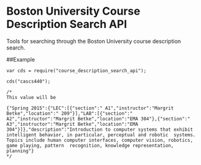 Boston University Course Description Search API
=========================

Tools for searching through the Boston University course description search.

##Example

```
var cds = require("course_description_search_api");

cds("cascs440");

/*
This value will be

{"Spring 2015":{"LEC":[{"section":" A1","instructor":"Margrit Betke","location":" 209"}],"LAB":[{"section":" A2","instructor":"Margrit Betke","location":"EMA 304"},{"section":" A3","instructor":"Margrit Betke","location":"EMA 304"}]},"description":"Introduction to computer systems that exhibit intelligent behavior, in particular, perceptual and robotic  systems. Topics include human computer interfaces, computer vision, robotics, game playing, pattern  recognition, knowledge representation, planning"}
*/

```

